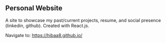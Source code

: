 ## Personal Website
 A site to showcase my past/current projects, resume, and social presence (linkedin, github). Created with React.js. 
 
 Navigate to: https://hibaa8.github.io/
